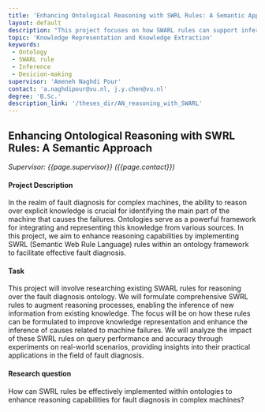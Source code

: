 ```yaml
---
title: 'Enhancing Ontological Reasoning with SWRL Rules: A Semantic Approach' 
layout: default
description: "This project focuses on how SWARL rules can support inferencing of new knowledge and improve decision-making situations."
topic: 'Knowledge Representation and Knowledge Extraction' 
keywords: 
 - Ontology
 - SWARL rule
 - Inference
 - Desicion-making
supervisor: 'Ameneh Naghdi Pour'
contact: 'a.naghdipour@vu.nl, j.y.chen@vu.nl'
degree: 'B.Sc.'
description_link: '/theses_dir/AN_reasoning_with_SWARL'
---
```



## Enhancing Ontological Reasoning with SWRL Rules: A Semantic Approach

*Supervisor: {{page.supervisor}} ({{page.contact}})*

#### Project Description 
In the realm of fault diagnosis for complex machines, the ability to reason over explicit knowledge is crucial for identifying the main part of the machine that causes the failures. Ontologies serve as a powerful framework for integrating and representing this knowledge from various sources. In this project, we aim to enhance reasoning capabilities by implementing SWRL (Semantic Web Rule Language) rules within an ontology framework to facilitate effective fault diagnosis.

#### Task
This project will involve researching existing SWARL rules for reasoning over the fault diagnosis ontology. We will formulate comprehensive SWRL rules to augment reasoning processes, enabling the inference of new information from existing knowledge. The focus will be on how these rules can be formulated to improve knowledge representation and enhance the inference of causes related to machine failures. We will analyze the impact of these SWRL rules on query performance and accuracy through experiments on real-world scenarios, providing insights into their practical applications in the field of fault diagnosis.
#### Research question
How can SWRL rules be effectively implemented within ontologies to enhance reasoning capabilities for fault diagnosis in complex machines?


